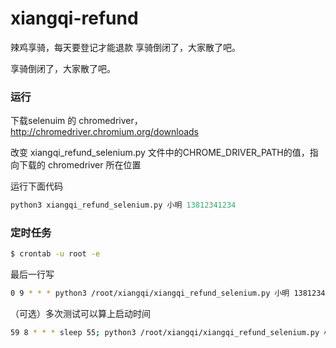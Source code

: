 # xiangqi-refund

辣鸡享骑，每天要登记才能退款
享骑倒闭了，大家散了吧。

享骑倒闭了，大家散了吧。

### 运行

下载selenuim 的 chromedriver，http://chromedriver.chromium.org/downloads

改变 xiangqi_refund_selenium.py 文件中的CHROME_DRIVER_PATH的值，指向下载的 chromedriver 所在位置

运行下面代码

```python
python3 xiangqi_refund_selenium.py 小明 13812341234
```

### 定时任务

```bash
$ crontab -u root -e
```

最后一行写

```bash
0 9 * * * python3 /root/xiangqi/xiangqi_refund_selenium.py 小明 13812341234
```

（可选）多次测试可以算上启动时间

```bash
59 8 * * * sleep 55; python3 /root/xiangqi/xiangqi_refund_selenium.py 小明 13812341234
```

